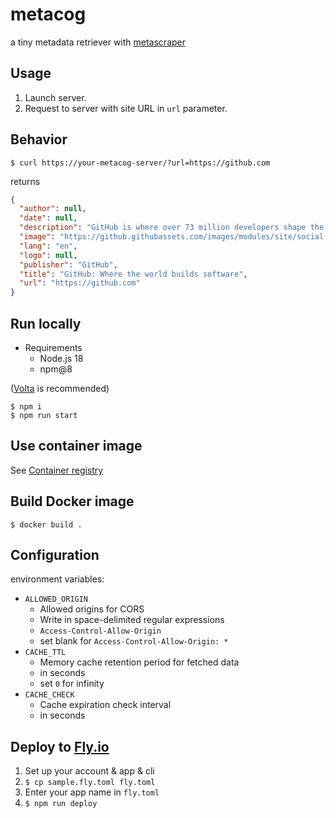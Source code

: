 # metacog

a tiny metadata retriever with [metascraper](https://metascraper.js.org/)


## Usage

1. Launch server.
2. Request to server with site URL in `url` parameter.

## Behavior

`$ curl https://your-metacog-server/?url=https://github.com`

returns

```json
{
  "author": null,
  "date": null,
  "description": "GitHub is where over 73 million developers shape the future of software, together. Contribute to the open source community, manage your Git repositories, review code like a pro, track bugs and feat...",
  "image": "https://github.githubassets.com/images/modules/site/social-cards/github-social.png",
  "lang": "en",
  "logo": null,
  "publisher": "GitHub",
  "title": "GitHub: Where the world builds software",
  "url": "https://github.com"
}
```

## Run locally

- Requirements
  - Node.js 18
  - npm@8

([Volta](https://volta.sh/) is recommended)

```shell
$ npm i
$ npm run start
```

## Use container image

See [Container registry](https://github.com/asny23/metacog/pkgs/container/metacog)

## Build Docker image

```shell
$ docker build .
```

## Configuration
environment variables:
- `ALLOWED_ORIGIN`
  - Allowed origins for CORS
  - Write in space-delimited regular expressions
  - `Access-Control-Allow-Origin`
  - set blank for `Access-Control-Allow-Origin: *`
- `CACHE_TTL`
  - Memory cache retention period for fetched data
  - in seconds
  - set `0` for infinity
- `CACHE_CHECK`
  - Cache expiration check interval
  - in seconds

## Deploy to [Fly.io](https://fly.io)

1. Set up your account & app & cli
1. `$ cp sample.fly.toml fly.toml`
1. Enter your app name in `fly.toml`
1. `$ npm run deploy`
